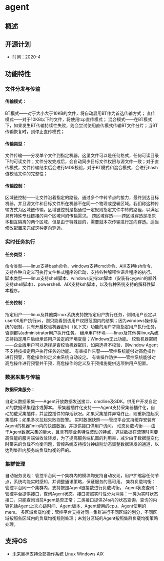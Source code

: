 
# agent
## 概述

## 开源计划
* 时间：2020-4

## 功能特性
### 文件分发与传输
#### 传输模式：
BT模式——对于大小大于10KB的文件，将自动启用BT作为首选传输方式；
直传模式——对于10KB以下的文件，将使用tcp直传模式；
混合模式——在BT模式下，如果发生BT传输持续性失败，则会尝试使用直传模式传输BT文件分片；当BT传输恢复时，则停止直传模式；
#### 传输类型：
文件传输——分发单个文件到指定机器，这里文件可以是任何格式，任何可读目录下的可读文件；文件分发完成后，会自动同步目标文件权限与源文件一致；对于直传模式，文件传输结束后会进行MD5校验，对于BT模式和混合模式，会进行hash值校验文件的完整性；
#### 传输控制：
区域链控制——让文件沿着指定的路径，通过多个中转节点的接力，最终到达目标机器，并且源文件和目标文件所在机器不在同一个物理或逻辑区域。我们称这种传输方式为区域链传输。区域链控制是指通过一定规则指定文件中转的路径，以满足具有特殊专线链接的两个区域间的传输需求。
跨区域穿透——跨区域穿透是指原本相互隔离的两个区域，但是由于特殊目的，需要就本次传输进行定向穿透。适当修改配置来完成这种定向穿透。
### 实时任务执行
#### 任务类型：
命令类型——linux支持bash命令、windows支持cmd命令、AIX支持ksh命令，支持各种自定义可执行文件格式程序的启动，支持各种解释性语言程序的执行。
脚本类型——linux支持shell脚本、windows支持bat脚本（安装有cygwin的额外支持shell脚本）、powershell、AIX支持ksh脚本，以及各种系统支持的解释性脚本程序。
#### 任务控制：
指定用户——linux及其他类linux系统支持按指定用户执行任务，例如用户设定以user00用户执行ps，则只能看到该用户权限范围内的结果；因为windows操作系统的限制，只有开启校验机器密码（见下文）功能的用户才能指定用户执行任务，否则都以administrator用户执行任务。
继承用户环境——linux及其他类linux系统支持指定用户后继承该用户设定的环境变量；Windows无此功能。
校验机器密码——企业版用户可以选择是否校验机器密码，如果选择不校验，则window Agent不支持按指定用户执行任务的功能。
有害操作告警——管控系统能够对高危操作进行预警，高危操作的定义由系统自动设定。
有害操作防护——管控系统能够对高危操作进行预警并干预，高危操作的定义及干预措施提供选项供用户配置。
### 数据采集与传输
#### 数据采集服务：
自定义数据采集——Agent开放数据发送接口、cmdline及SDK，供用户开发自定义的数据采集程序或脚本。
采集器插件化支持——Agent支持采集器插件化，自动加载采集插件，并监控插件的存活状况。如果采集插件异常终止，则重新拉起采集插件；如果多次拉起失败则告警。
实时数据快照——管控平台支持缓存安装有Agent的机器1min内的快照数据，并提供接口供用户访问。
动态负载均衡——由于Agent数据采集的量大，且具有随业务特性波动的特点，这些数据在流转时需要高性能的服务端做收敛转发，为了提高服务端机器的利用率，减少由于数据量变化时带来的负载不均衡问题，管控系统支持按分钟级别动态调整数据转发的通道，以达到集群内服务端负载均衡的目的。
### 集群管理
自动服务发现：管控平台同一个集群内的模块均支持自动发现，用户扩缩容任何节点，系统均能实时感知，并调整通讯策略，保证服务的高可用。
集群负载均衡：管控平台同一个集群内，支持按照Agent链接数进行负载均衡。
Agent状态查询：管控平台提供接口，查询Agent状态。接口按照实时性分为两类：一类为实时状态接口，只能查询当前Agent是否正常；二类接口提供24s内的状态查询，查询的内容包括Agent上次心跳时间、Agent版本、Agent使用的cpu、Agent使用的mem。
多区域负载均衡：管控平台支持对同一集群进行不同区域的划分，不同区域按照各区域内的负载均衡规则处理；未划分区域的Agent按照集群负载均衡策略处理。

## 支持OS
* 未来目标支持全部操作系统
Linux
Windows
AIX
